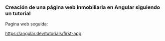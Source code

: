 ### Creación de una página web inmobiliaria en Angular siguiendo un tutorial

Pagina web seguida:

https://angular.dev/tutorials/first-app

